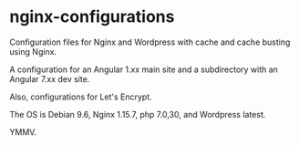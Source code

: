 # nginx-configurations

Configuration files for Nginx and Wordpress with cache and cache busting using Nginx.

A configuration for an Angular 1.xx main site and a subdirectory with an Angular 7.xx dev site.

Also, configurations for Let's Encrypt.

The OS is Debian 9.6, Nginx 1.15.7, php 7.0,30, and Wordpress latest.

YMMV.
